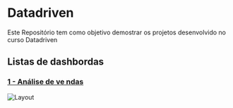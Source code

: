 # Datadriven

Este Repositório tem como objetivo demostrar os projetos desenvolvido no curso Datadriven

## Listas de dashbordas

### [1 - Análise de ve ndas](https://github.com/IgBarreto/Datadriven/tree/main/01%20-%20An%C3%A1lise%20de%20vendas "Análise de vendas")

![Layout](https://github.com/IgBarreto/Datadriven/blob/main/01%20-%20An%C3%A1lise%20de%20vendas/Layout.png?raw=true)
